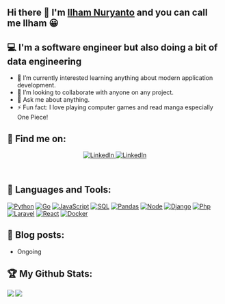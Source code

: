 ## Hi there 👋 I'm [Ilham Nuryanto](https://github.com/ilhamnyto) and you can call me Ilham 😀

## 💻 I'm a software engineer but also doing a bit of data engineering

- 🌱 I’m currently interested learning anything about modern application development. 
- 👯 I’m looking to collaborate with anyone on any project.
- 💬 Ask me about anything.
- ⚡ Fun fact: I love playing computer games and read manga especially One Piece!

## :email: Find me on:

<p align="center">
    <a href="https://www.linkedin.com/in/ilhamnyto">
        <img src="https://img.shields.io/badge/LinkedIn-blue?style=flat-square&logo=linkedin" alt="LinkedIn">
    </a>
 <a href="mailto:ilhamnyto@gmail.com">
        <img src="https://img.shields.io/badge/Gmail-white?style=flat-square&logo=gmail" alt="LinkedIn">
    </a>
</p>
<br />

## 🧰 Languages and Tools:
[![Python](https://img.shields.io/badge/python-black?style=for-the-badge&logo=python)](https://github.com/ilhamnyto)
[![Go](https://img.shields.io/badge/go-black?style=for-the-badge&logo=go)](https://github.com/ilhamnyto)
[![JavaScript](https://img.shields.io/badge/javascript-black?style=for-the-badge&logo=javascript)](https://github.com/ilhamnyto)
[![SQL](https://img.shields.io/badge/sql-black?style=for-the-badge&logo=mysql)](https://github.com/ilhamnyto)
[![Pandas](https://img.shields.io/badge/pandas-black?style=for-the-badge&logo=pandas)](https://github.com/ilhamnyto)
[![Node](https://img.shields.io/badge/node.js-black?style=for-the-badge&logo=node.js)](https://github.com/ilhamnyto)
[![Django](https://img.shields.io/badge/django-black?style=for-the-badge&logo=django)](https://github.com/ilhamnyto)
[![Php](https://img.shields.io/badge/php-black?style=for-the-badge&logo=php)](https://github.com/ilhamnyto)
[![Laravel](https://img.shields.io/badge/laravel-black?style=for-the-badge&logo=laravel)](https://github.com/ilhamnyto)
[![React](https://img.shields.io/badge/react-black?style=for-the-badge&logo=react)](https://github.com/ilhamnyto)
[![Docker](https://img.shields.io/badge/docker-black?style=for-the-badge&logo=docker)](https://hub.docker.com/u/ilhamnyto)
<br />

## :blue_book: Blog posts:
<!-- BLOG-POST-LIST:START -->
- Ongoing
<!-- BLOG-POST-LIST:END -->

## :trophy: My Github Stats:

<div>
<a href="https://github-readme-stats.vercel.app/api?username=ilhamnyto&theme=tokyonight">
  <img  align="left" src="https://github-readme-stats.vercel.app/api?username=ilhamnyto&count_private=true&show_icons=true&theme=tokyonight" />
</a>
<a href="https://github-readme-stats.vercel.app/api/top-langs/?username=ilhamnyto&hide=php&theme=tokyonight">
  <img align="left" src="https://github-readme-stats.vercel.app/api/top-langs/?username=ilhamnyto&hide=php&theme=tokyonight" />
</a>
</div>



